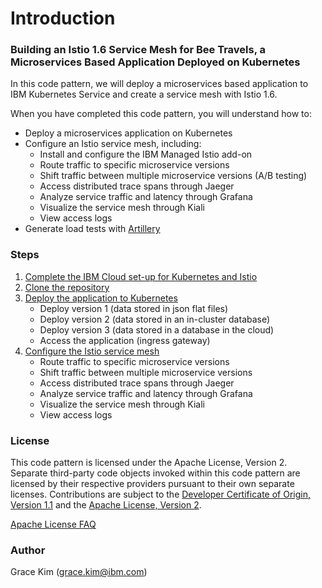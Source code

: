 # Introduction

### Building an Istio 1.6 Service Mesh for Bee Travels, a Microservices Based Application Deployed on Kubernetes

In this code pattern, we will deploy a microservices based application to IBM Kubernetes Service and create a service mesh with Istio 1.6.

When you have completed this code pattern, you will understand how to:

* Deploy a microservices application on Kubernetes
* Configure an Istio service mesh, including:
  * Install and configure the IBM Managed Istio add-on
  * Route traffic to specific microservice versions
  * Shift traffic between multiple microservice versions \(A/B testing\)
  * Access distributed trace spans through Jaeger
  * Analyze service traffic and latency through Grafana
  * Visualize the service mesh through Kiali
  * View access logs 
* Generate load tests with [Artillery](https://artillery.io/docs/)

### Steps

1. [Complete the IBM Cloud set-up for Kubernetes and Istio](./#1-Complete-the-IBM-Cloud-set-up-for-Kubernetes-and-Istio)
2. [Clone the repository](./#2-Clone-the-repository)
3. [Deploy the application to Kubernetes](./#3-Deploy-to-Kubernetes)
   * Deploy version 1 \(data stored in json flat files\)
   * Deploy version 2 \(data stored in an in-cluster database\)
   * Deploy version 3 \(data stored in a database in the cloud\)
   * Access the application \(ingress gateway\)
4. [Configure the Istio service mesh](./#4-Configure-the-Istio-service-mesh)
   * Route traffic to specific microservice versions
   * Shift traffic between multiple microservice versions
   * Access distributed trace spans through Jaeger
   * Analyze service traffic and latency through Grafana
   * Visualize the service mesh through Kiali
   * View access logs

### License

This code pattern is licensed under the Apache License, Version 2. Separate third-party code objects invoked within this code pattern are licensed by their respective providers pursuant to their own separate licenses. Contributions are subject to the [Developer Certificate of Origin, Version 1.1](https://developercertificate.org/) and the [Apache License, Version 2](https://www.apache.org/licenses/LICENSE-2.0.txt).

[Apache License FAQ](https://www.apache.org/foundation/license-faq.html#WhatDoesItMEAN)

### Author

Grace Kim \(grace.kim@ibm.com\)

